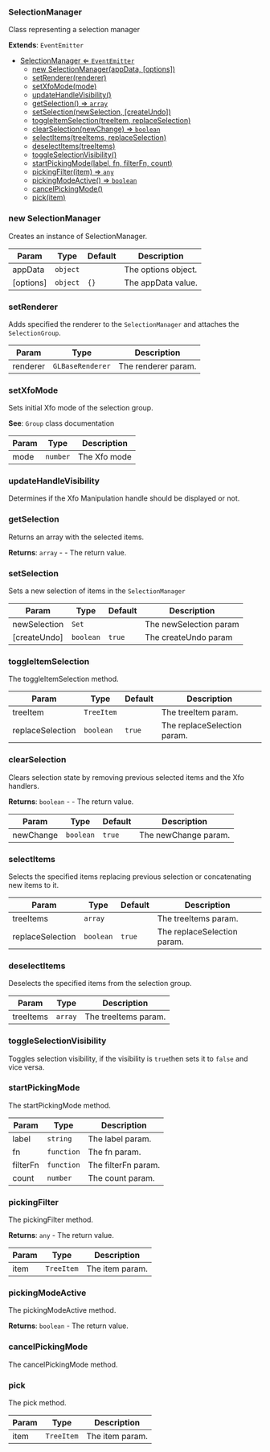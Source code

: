 <a name="SelectionManager"></a>

### SelectionManager 
Class representing a selection manager


**Extends**: <code>EventEmitter</code>  

* [SelectionManager ⇐ <code>EventEmitter</code>](#SelectionManager)
    * [new SelectionManager(appData, [options])](#new-SelectionManager)
    * [setRenderer(renderer)](#setRenderer)
    * [setXfoMode(mode)](#setXfoMode)
    * [updateHandleVisibility()](#updateHandleVisibility)
    * [getSelection() ⇒ <code>array</code>](#getSelection)
    * [setSelection(newSelection, [createUndo])](#setSelection)
    * [toggleItemSelection(treeItem, replaceSelection)](#toggleItemSelection)
    * [clearSelection(newChange) ⇒ <code>boolean</code>](#clearSelection)
    * [selectItems(treeItems, replaceSelection)](#selectItems)
    * [deselectItems(treeItems)](#deselectItems)
    * [toggleSelectionVisibility()](#toggleSelectionVisibility)
    * [startPickingMode(label, fn, filterFn, count)](#startPickingMode)
    * [pickingFilter(item) ⇒ <code>any</code>](#pickingFilter)
    * [pickingModeActive() ⇒ <code>boolean</code>](#pickingModeActive)
    * [cancelPickingMode()](#cancelPickingMode)
    * [pick(item)](#pick)

<a name="new_SelectionManager_new"></a>

### new SelectionManager
Creates an instance of SelectionManager.


| Param | Type | Default | Description |
| --- | --- | --- | --- |
| appData | <code>object</code> |  | The options object. |
| [options] | <code>object</code> | <code>{}</code> | The appData value. |

<a name="SelectionManager+setRenderer"></a>

### setRenderer
Adds specified the renderer to the `SelectionManager` and attaches the `SelectionGroup`.



| Param | Type | Description |
| --- | --- | --- |
| renderer | <code>GLBaseRenderer</code> | The renderer param. |

<a name="SelectionManager+setXfoMode"></a>

### setXfoMode
Sets initial Xfo mode of the selection group.


**See**: `Group` class documentation  

| Param | Type | Description |
| --- | --- | --- |
| mode | <code>number</code> | The Xfo mode |

<a name="SelectionManager+updateHandleVisibility"></a>

### updateHandleVisibility
Determines if the Xfo Manipulation handle should be displayed or not.


<a name="SelectionManager+getSelection"></a>

### getSelection
Returns an array with the selected items.


**Returns**: <code>array</code> - - The return value.  
<a name="SelectionManager+setSelection"></a>

### setSelection
Sets a new selection of items in the `SelectionManager`



| Param | Type | Default | Description |
| --- | --- | --- | --- |
| newSelection | <code>Set</code> |  | The newSelection param |
| [createUndo] | <code>boolean</code> | <code>true</code> | The createUndo param |

<a name="SelectionManager+toggleItemSelection"></a>

### toggleItemSelection
The toggleItemSelection method.



| Param | Type | Default | Description |
| --- | --- | --- | --- |
| treeItem | <code>TreeItem</code> |  | The treeItem param. |
| replaceSelection | <code>boolean</code> | <code>true</code> | The replaceSelection param. |

<a name="SelectionManager+clearSelection"></a>

### clearSelection
Clears selection state by removing previous selected items and the Xfo handlers.


**Returns**: <code>boolean</code> - - The return value.  

| Param | Type | Default | Description |
| --- | --- | --- | --- |
| newChange | <code>boolean</code> | <code>true</code> | The newChange param. |

<a name="SelectionManager+selectItems"></a>

### selectItems
Selects the specified items replacing previous selection or concatenating new items to it.



| Param | Type | Default | Description |
| --- | --- | --- | --- |
| treeItems | <code>array</code> |  | The treeItems param. |
| replaceSelection | <code>boolean</code> | <code>true</code> | The replaceSelection param. |

<a name="SelectionManager+deselectItems"></a>

### deselectItems
Deselects the specified items from the selection group.



| Param | Type | Description |
| --- | --- | --- |
| treeItems | <code>array</code> | The treeItems param. |

<a name="SelectionManager+toggleSelectionVisibility"></a>

### toggleSelectionVisibility
Toggles selection visibility, if the visibility is `true`then sets it to `false` and vice versa.


<a name="SelectionManager+startPickingMode"></a>

### startPickingMode
The startPickingMode method.



| Param | Type | Description |
| --- | --- | --- |
| label | <code>string</code> | The label param. |
| fn | <code>function</code> | The fn param. |
| filterFn | <code>function</code> | The filterFn param. |
| count | <code>number</code> | The count param. |

<a name="SelectionManager+pickingFilter"></a>

### pickingFilter
The pickingFilter method.


**Returns**: <code>any</code> - The return value.  

| Param | Type | Description |
| --- | --- | --- |
| item | <code>TreeItem</code> | The item param. |

<a name="SelectionManager+pickingModeActive"></a>

### pickingModeActive
The pickingModeActive method.


**Returns**: <code>boolean</code> - The return value.  
<a name="SelectionManager+cancelPickingMode"></a>

### cancelPickingMode
The cancelPickingMode method.


<a name="SelectionManager+pick"></a>

### pick
The pick method.



| Param | Type | Description |
| --- | --- | --- |
| item | <code>TreeItem</code> | The item param. |

